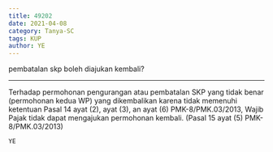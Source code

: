 ```yaml
---
title: 49202
date: 2021-04-08
category: Tanya-SC
tags: KUP
author: YE
---
```


pembatalan skp boleh diajukan kembali?

---

Terhadap permohonan pengurangan atau pembatalan SKP yang tidak benar (permohonan kedua WP) yang dikembalikan karena tidak memenuhi ketentuan Pasal 14 ayat (2), ayat (3), an ayat (6) PMK-8/PMK.03/2013, Wajib Pajak tidak dapat mengajukan permohonan kembali. (Pasal 15 ayat (5) PMK-8/PMK.03/2013)

`YE`
